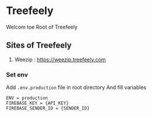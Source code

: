 # Treefeely
Welcom toe Root of Treefeely



## Sites of Treefeely
1. Weezip : https://weezip.treefeely.com



### Set env
Add `.env.production` file in root directory
And fill variables
```
ENV = production
FIREBASE_KEY = {API_KEY}
FIREBASE_SENDER_ID = {SENDER_ID}
```
